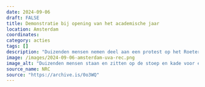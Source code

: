 ```yaml
---
date: 2024-09-06
draft: FALSE
title: Demonstratie bij opening van het academische jaar
location: Amsterdam
coordinates: 
category: acties
tags: []
description: "Duizenden mensen nemen deel aan een protest op het Roeterseiland om tijdens de opening van het academische jaar de Universiteit van Amsterdam op te roepen de banden met de zionistische bezetting te verbreken. Mensen houden borden en spandoeken vast met teksten (in Nederlands en Engels) zoals: 'Leraren tegen genocide', 'Verbreek de banden', 'Steek geld in cultuur en onderwijs, niet in genocide en bezetting' en 'Zwijgen is medeplichtigheid, kom in verzet'."
image: /images/2024-09-06-amsterdam-uva-rec.png
image_alt: "Duizenden mensen staan en zitten op de stoep en kade voor een gebouw van met een reflecterende gevel met woorden 'Universiteit van Amsterdam'. Vele dragen Palestijnse vlaggen en keffiyeh. Vooraan in beeld staat een persoon met een spandoek met uitgestrekte armen, met daarop de tekst: 'Zwijgen is medeplichtigheid, kom in verzet', met rode, naar beneden gerichte driehoeken aan weerszijden van de tekst."
source_name: NRC
source: "https://archive.is/0o3WQ"
---
```

